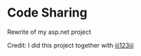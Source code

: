 # Code Sharing

Rewrite of my asp.net project

Credit:
I did this project together with [iii123iii](https://github.com/iii123iii)